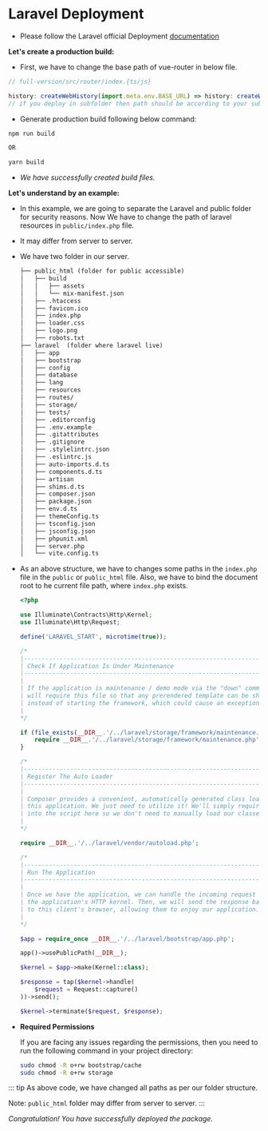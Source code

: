 # Laravel Deployment

- Please follow the Laravel official Deployment [documentation](https://laravel.com/docs/10.x/deployment)

**Let's create a production build:**

- First, we have to change the base path of vue-router in below file.

```js
// full-version/src/router/index.{ts/js}

history: createWebHistory(import.meta.env.BASE_URL) => history: createWebHistory('/'), 
// if you deploy in subfolder then path should be according to your sub folder.
```

- Generate production build following below command:

```bash
npm run build

OR 

yarn build
```

- *We have successfully created build files.*

**Let's understand by an example:**

- In this example, we are going to separate the Laravel and public folder for security reasons. Now We have to change the path of laravel resources in `public/index.php` file.
- It may differ from server to server.

- We have two folder in our server.

  ```txt
  ├── public_html (folder for public accessible)
  │   ├── build
  │   │   ├── assets
  │   │   └── mix-manifest.json
  │   ├── .htaccess
  │   ├── favicon.ico
  │   ├── index.php
  │   ├── loader.css
  │   ├── logo.png
  │   ├── robots.txt
  ├── laravel  (folder where laravel live)
  │   ├── app                      
  │   ├── bootstrap                
  │   ├── config                   
  │   ├── database                 
  │   ├── lang                     
  │   ├── resources                            
  │   ├── routes/                  
  │   ├── storage/                 
  │   ├── tests/                   
  │   ├── .editorconfig            
  │   ├── .env.example             
  │   ├── .gitattributes           
  │   ├── .gitignore               
  │   ├── .stylelintrc.json        
  │   ├── .eslintrc.js             
  │   ├── auto-imports.d.ts        
  │   ├── components.d.ts          
  │   ├── artisan                  
  │   ├── shims.d.ts               
  │   ├── composer.json            
  │   ├── package.json             
  │   ├── env.d.ts                 
  │   ├── themeConfig.ts           
  │   ├── tsconfig.json            
  │   ├── jsconfig.json            
  │   ├── phpunit.xml              
  │   ├── server.php               
  │   └── vite.config.ts
  ```

- As an above structure, we have to changes some paths in the `index.php` file in the `public` or `public_html` file. Also, we have to bind the document root to he current file path, where `index.php` exists.

  ```php
  <?php

  use Illuminate\Contracts\Http\Kernel;
  use Illuminate\Http\Request;

  define('LARAVEL_START', microtime(true));

  /*
  |--------------------------------------------------------------------------
  | Check If Application Is Under Maintenance
  |--------------------------------------------------------------------------
  |
  | If the application is maintenance / demo mode via the "down" command we
  | will require this file so that any prerendered template can be shown
  | instead of starting the framework, which could cause an exception.
  |
  */

  if (file_exists(__DIR__.'/../laravel/storage/framework/maintenance.php')) {
      require __DIR__.'/../laravel/storage/framework/maintenance.php';
  }

  /*
  |--------------------------------------------------------------------------
  | Register The Auto Loader
  |--------------------------------------------------------------------------
  |
  | Composer provides a convenient, automatically generated class loader for
  | this application. We just need to utilize it! We'll simply require it
  | into the script here so we don't need to manually load our classes.
  |
  */

  require __DIR__.'/../laravel/vendor/autoload.php';

  /*
  |--------------------------------------------------------------------------
  | Run The Application
  |--------------------------------------------------------------------------
  |
  | Once we have the application, we can handle the incoming request using
  | the application's HTTP kernel. Then, we will send the response back
  | to this client's browser, allowing them to enjoy our application.
  |
  */

  $app = require_once __DIR__.'/../laravel/bootstrap/app.php';

  app()->usePublicPath(__DIR__);

  $kernel = $app->make(Kernel::class);

  $response = tap($kernel->handle(
      $request = Request::capture()
  ))->send();

  $kernel->terminate($request, $response);

  ```

- **Required Permissions**

  If you are facing any issues regarding the permissions, then you need to run the following command in your project directory:

  ```sh
  sudo chmod -R o+rw bootstrap/cache
  sudo chmod -R o+rw storage
  ```

::: tip
As above code, we have changed all paths as per our folder structure.

Note: `public_html` folder may differ from server to server.
:::

*Congratulation! You have successfully deployed the package.*
